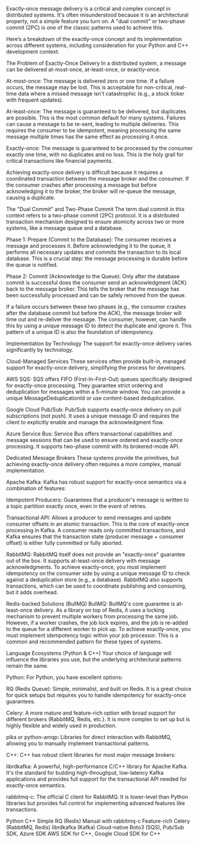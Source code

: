 Exactly-once message delivery is a critical and complex concept in distributed systems. It's often misunderstood because it is an architectural property, not a simple feature you turn on. A "dual commit" or two-phase commit (2PC) is one of the classic patterns used to achieve this.

Here’s a breakdown of the exactly-once concept and its implementation across different systems, including consideration for your Python and C++ development context.

The Problem of Exactly-Once Delivery
In a distributed system, a message can be delivered at-most-once, at-least-once, or exactly-once.

At-most-once: The message is delivered zero or one time. If a failure occurs, the message may be lost. This is acceptable for non-critical, real-time data where a missed message isn't catastrophic (e.g., a stock ticker with frequent updates).

At-least-once: The message is guaranteed to be delivered, but duplicates are possible. This is the most common default for many systems. Failures can cause a message to be re-sent, leading to multiple deliveries. This requires the consumer to be idempotent, meaning processing the same message multiple times has the same effect as processing it once.

Exactly-once: The message is guaranteed to be processed by the consumer exactly one time, with no duplicates and no loss. This is the holy grail for critical transactions like financial payments.

Achieving exactly-once delivery is difficult because it requires a coordinated transaction between the message broker and the consumer. If the consumer crashes after processing a message but before acknowledging it to the broker, the broker will re-queue the message, causing a duplicate.

The "Dual Commit" and Two-Phase Commit
The term dual commit in this context refers to a two-phase commit (2PC) protocol. It is a distributed transaction mechanism designed to ensure atomicity across two or more systems, like a message queue and a database.

Phase 1: Prepare (Commit to the Database): The consumer receives a message and processes it. Before acknowledging it to the queue, it performs all necessary updates and commits the transaction to its local database. This is a crucial step: the message processing is durable before the queue is notified.

Phase 2: Commit (Acknowledge to the Queue): Only after the database commit is successful does the consumer send an acknowledgment (ACK) back to the message broker. This tells the broker that the message has been successfully processed and can be safely removed from the queue.

If a failure occurs between these two phases (e.g., the consumer crashes after the database commit but before the ACK), the message broker will time out and re-deliver the message. The consumer, however, can handle this by using a unique message ID to detect the duplicate and ignore it. This pattern of a unique ID is also the foundation of idempotency.

Implementation by Technology
The support for exactly-once delivery varies significantly by technology.

Cloud-Managed Services
These services often provide built-in, managed support for exactly-once delivery, simplifying the process for developers.

AWS SQS: SQS offers FIFO (First-In-First-Out) queues specifically designed for exactly-once processing. They guarantee strict ordering and deduplication for messages within a 5-minute window. You can provide a unique MessageDeduplicationId or use content-based deduplication.

Google Cloud Pub/Sub: Pub/Sub supports exactly-once delivery on pull subscriptions (not push). It uses a unique message ID and requires the client to explicitly enable and manage the acknowledgment flow.

Azure Service Bus: Service Bus offers transactional capabilities and message sessions that can be used to ensure ordered and exactly-once processing. It supports two-phase commit with its brokered-mode API.

Dedicated Message Brokers
These systems provide the primitives, but achieving exactly-once delivery often requires a more complex, manual implementation.

Apache Kafka: Kafka has robust support for exactly-once semantics via a combination of features:

Idempotent Producers: Guarantees that a producer's message is written to a topic partition exactly once, even in the event of retries.

Transactional API: Allows a producer to send messages and update consumer offsets in an atomic transaction. This is the core of exactly-once processing in Kafka. A consumer reads only committed transactions, and Kafka ensures that the transaction state (producer message + consumer offset) is either fully committed or fully aborted.

RabbitMQ: RabbitMQ itself does not provide an "exactly-once" guarantee out of the box. It supports at-least-once delivery with message acknowledgments. To achieve exactly-once, you must implement idempotency on the consumer side by using a unique message ID to check against a deduplication store (e.g., a database). RabbitMQ also supports transactions, which can be used to coordinate publishing and consuming, but it adds overhead.

Redis-backed Solutions (BullMQ)
BullMQ: BullMQ's core guarantee is at-least-once delivery. As a library on top of Redis, it uses a locking mechanism to prevent multiple workers from processing the same job. However, if a worker crashes, the job lock expires, and the job is re-added to the queue for a different worker to pick up. To achieve exactly-once, you must implement idempotency logic within your job processor. This is a common and recommended pattern for these types of systems.

Language Ecosystems (Python & C++)
Your choice of language will influence the libraries you use, but the underlying architectural patterns remain the same.

Python: For Python, you have excellent options:

RQ (Redis Queue): Simple, minimalist, and built on Redis. It is a great choice for quick setups but requires you to handle idempotency for exactly-once guarantees.

Celery: A more mature and feature-rich option with broad support for different brokers (RabbitMQ, Redis, etc.). It is more complex to set up but is highly flexible and widely used in production.

pika or python-amqp: Libraries for direct interaction with RabbitMQ, allowing you to manually implement transactional patterns.

C++: C++ has robust client libraries for most major message brokers:

librdkafka: A powerful, high-performance C/C++ library for Apache Kafka. It's the standard for building high-throughput, low-latency Kafka applications and provides full support for the transactional API needed for exactly-once semantics.

rabbitmq-c: The official C client for RabbitMQ. It is lower-level than Python libraries but provides full control for implementing advanced features like transactions.

Python	C++
Simple	RQ (Redis)	Manual with rabbitmq-c
Feature-rich	Celery (RabbitMQ, Redis)	librdkafka (Kafka)
Cloud-native	Boto3 (SQS), Pub/Sub SDK, Azure SDK	AWS SDK for C++, Google Cloud SDK for C++
